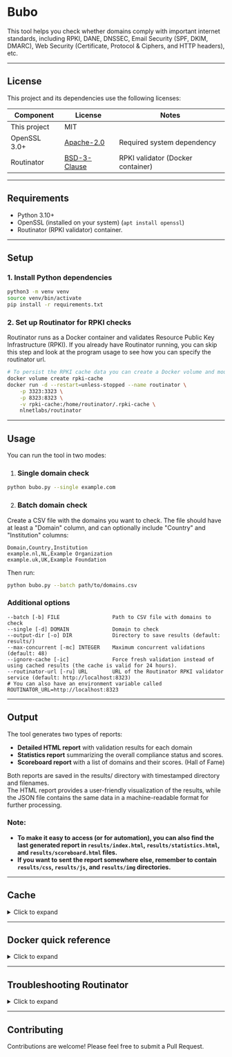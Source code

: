 # Bubo

This tool helps you check whether domains comply with important internet standards, including RPKI, DANE, DNSSEC, Email
Security (SPF,
DKIM, DMARC), Web Security (Certificate, Protocol & Ciphers, and HTTP headers), etc.

___

## License

This project and its dependencies use the following licenses:

| Component    | License                                                                   | Notes                             |
|--------------|---------------------------------------------------------------------------|-----------------------------------|
| This project | MIT                                                                       |                                   |
| OpenSSL 3.0+ | [Apache-2.0](https://github.com/openssl/openssl/blob/master/LICENSE.txt)  | Required system dependency        |
| Routinator   | [BSD-3-Clause](https://github.com/NLnetLabs/routinator/blob/main/LICENSE) | RPKI validator (Docker container) |

---

## Requirements

- Python 3.10+
- OpenSSL (installed on your system) (`apt install openssl`)
- Routinator (RPKI validator) container.

___

## Setup

### 1. Install Python dependencies

```bash
python3 -m venv venv
source venv/bin/activate
pip install -r requirements.txt
```

### 2. Set up Routinator for RPKI checks

Routinator runs as a Docker container and validates Resource Public Key Infrastructure (RPKI).
If you already have Routinator running, you can skip this step and look at the program usage to see how you can specify
the routinator url.

```bash
# To persist the RPKI cache data you can create a Docker volume and mount it into the container like so:
docker volume create rpki-cache
docker run -d --restart=unless-stopped --name routinator \
    -p 3323:3323 \
    -p 8323:8323 \
    -v rpki-cache:/home/routinator/.rpki-cache \
    nlnetlabs/routinator
```

___

## Usage

You can run the tool in two modes:

1. ### Single domain check

```bash
python bubo.py --single example.com
```

2. ### Batch domain check

Create a CSV file with the domains you want to check. The file should have at least a "Domain" column, and can
optionally include "Country" and "Institution" columns:

```
Domain,Country,Institution
example.nl,NL,Example Organization
example.uk,UK,Example Foundation
```

Then run:

```bash
python bubo.py --batch path/to/domains.csv
```

### Additional options

```
--batch [-b] FILE                 Path to CSV file with domains to check
--single [-d] DOMAIN              Domain to check
--output-dir [-o] DIR             Directory to save results (default: results/)
--max-concurrent [-mc] INTEGER    Maximum concurrent validations (default: 48)
--ignore-cache [-ic]              Force fresh validation instead of using cached results (the cache is valid for 24 hours).
--routinator-url [-ru] URL        URL of the Routinator RPKI validator service (default: http://localhost:8323)
# You can also have an environment variable called ROUTINATOR_URL=http://localhost:8323
```

___

## Output

The tool generates two types of reports:

- **Detailed HTML report** with validation results for each domain
- **Statistics report** summarizing the overall compliance status and scores.
- **Scoreboard report** with a list of domains and their scores. (Hall of Fame)

Both reports are saved in the results/ directory with timestamped directory and filenames.\
The HTML report provides a user-friendly visualization of the results, while the JSON file contains the same data in a
machine-readable format for further processing.

### Note:

- **To make it easy to access (or for automation), you can also find the last generated report in `results/index.html`,
  `results/statistics.html`, and `results/scoreboard.html` files.**
- **If you want to sent the report somewhere else, remember to contain `results/css`, `results/js`, and `results/img`
  directories.**

___

## Cache

<details>
<summary>Click to expand</summary>
By default, results are cached for 24 hours to speed up repeated checks. Use the `--ignore-cache` flag to force fresh
validation.
When using the Docker image, you can create a persistent volume to retain cached data (see the Docker quick reference).
Without a persistent volume, the cache is cleared between runs, so validations are always fresh and `--ignore-cache` is
unnecessary.

- For cipher suites, we use IANA TLS cipher suite recommendations. The cache is valid for 30 days by default. You can
  change this by setting the `IANA_UPDATE_CACHE_DAYS` environment variable in `.env` file or in the shell:
    ```bash
    export IANA_UPDATE_CACHE_DAYS=7
    ```

</details>

___

## Docker quick reference

<details>
<summary>Click to expand</summary>

### Build

```bash
docker build -t bubo .
```

### Single Domain Check

```bash
# Basic usage with persistent cache
docker compose run --rm bubo -d example.com 
```

### Batch Processing

```bash
# For files from external paths
docker compose run --rm -v "/path/to/file/directory:/bubo/input" bubo --batch /bubo/input/domains.csv

# Example with a file path
docker compose run --rm -v "/path/to/file.csv:/bubo/input" bubo --batch /bubo/input/file.csv
```

### Common Options

```bash
# Ignore cache
docker compose run --rm bubo -d example.com --ignore-cache
  
# Custom output directory
# (modify docker-compose.yml volumes: ./custom-dir:/bubo/custom-dir)
docker compose run --rm bubo -d example.com -o custom-dir

# Custom Routinator URL
docker compose run --rm bubo -d example.com -ru http://routinator-host:8323
```

### Alternative: One-time runs without docker-compose.yml

If you prefer not to use a compose file:

```bash
docker volume create bubo_cache
docker run --rm --network host \
  -v "$(pwd)/results:/results" \
  -v bubo_cache:/bubo/cache \
  bubo -d example.com
```

</details>


___

## Troubleshooting Routinator

<details>
<summary>Click to expand</summary>

In some networks, the routinator container can't connect to the known RPKI repositories on port 873 (
`rsync error: error in socket IO (code 10) at clientserver.c(139) [Receiver=3.4.0]`) . In this case, you can try to use
a different DNS server. For example, you can use Google's DNS server by adding the following argument to the docker run
command:

1. Update Docker's DNS settings by creating or modifying `/etc/docker/daemon.json`:

```json
{
  "dns": [
    "8.8.8.8",
    "8.8.4.4"
  ]
}
```

2. Restart the Docker service:

```bash
sudo systemctl restart docker
```

3. Restart Routinator with explicit DNS settings:

```bash
# Stop and remove the current container
docker stop routinator
docker rm routinator

# Start a new container with Google DNS servers
docker run -d --restart=unless-stopped --name routinator \
    -p 3323:3323 \
    -p 8323:8323 \
    --dns 8.8.8.8 \
    --dns 8.8.4.4 \
    -v rpki-cache:/home/routinator/.rpki-cache \
    nlnetlabs/routinator
```

</details>

___

## Contributing

Contributions are welcome! Please feel free to submit a Pull Request.